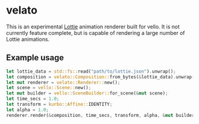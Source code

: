 # velato

This is an experimental [Lottie](https://airbnb.io/lottie) animation renderer built for vello. It is
not currently feature complete, but is capable of rendering a large number of Lottie animations.

## Example usage
```rust
let lottie_data = std::fs::read("path/to/lottie.json").unwrap();
let composition = velato::Composition::from_bytes(&lottie_data).unwrap();
let mut renderer = velato::Renderer::new();
let scene = vello::Scene::new();
let mut builder = vello::SceneBuilder::for_scene(&mut scene);
let time_secs = 1.0;
let transform = kurbo::Affine::IDENTITY;
let alpha = 1.0;
renderer.render(&composition, time_secs, transform, alpha, &mut builder);
```
